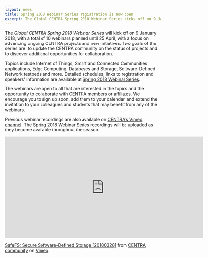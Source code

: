 ```yaml
---
layout: news
title: Spring 2018 Webinar Series registration is now open
excerpt: The Global CENTRA Spring 2018 Webinar Series kicks off on 9 January, with a total of 10 webinars scheduled until 25 April 2018. Topics include Internet of Things, Software-Defined Network, Edge Computing, Data Storage and many more research topics that are current CENTRA projects or opportunities to join a new initiative... 
---
```


The *Global CENTRA Spring 2018 Webinar Series* will kick off on 9 January 2018, with a total of 10 webinars planned until 25 April, with a focus on advancing ongoing CENTRA projects and new initiatives. Two goals of the series are: to update the CENTRA community on the status of projects and to discover additional opportunities for collaboration.  

Topics include Internet of Things, Smart and Connected Communities applications, Edge Computing, Databases and Storage, Software-Defined Network testbeds and more. Detailed schedules, links to registration and speakers' information are available at [Spring 2018 Webinar Series](http://www.globalcentra.org/spring2018webinars/).  

The webinars are open to all that are interested in the topics and the opportunity to collaborate with CENTRA members or affiliates. We encourage you to sign up soon, add them to your calendar, and extend the invitation to your colleagues and students that may benefit from any of the webinars. 

Previous webinar recordings are also available on [CENTRA's Vimeo channel](https://vimeo.com/globalcentra). The Spring 2018 Webinar Series recordings will be uploaded as they become available throughout the season. 

<iframe src="https://player.vimeo.com/video/276488768" width="640" height="328" frameborder="0" webkitallowfullscreen mozallowfullscreen allowfullscreen></iframe>
<p><a href="https://vimeo.com/276488768">SafeFS: Secure Software-Defined Storage [20180328]</a> from <a href="https://vimeo.com/globalcentra">CENTRA community</a> on <a href="https://vimeo.com">Vimeo</a>.</p>

  
  
